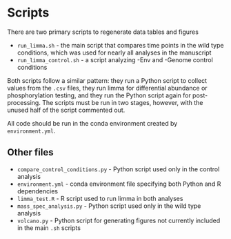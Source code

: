 # Scripts
There are two primary scripts to regenerate data tables and figures
- `run_limma.sh` - the main script that compares time points in the wild type conditions, which was used for nearly all analyses in the manuscript
- `run_limma_control.sh` - a script analyzing -Env and -Genome control conditions

Both scripts follow a similar pattern: they run a Python script to collect values from the `.csv` files, they run limma for differential abundance or phosphorylation testing, and they run the Python script again for post-processing.
The scripts must be run in two stages, however, with the unused half of the script commented out.

All code should be run in the conda environment created by `environment.yml`.

## Other files
- `compare_control_conditions.py` - Python script used only in the control analysis
- `environment.yml` - conda environment file specifying both Python and R dependencies
- `limma_test.R` - R script used to run limma in both analyses
- `mass_spec_analysis.py` - Python script used only in the wild type analysis
- `volcano.py` - Python script for generating figures not currently included in the main `.sh` scripts
